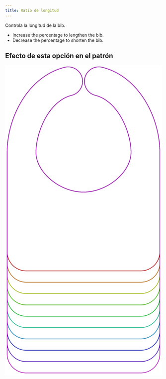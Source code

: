 ```yaml
---
title: Ratio de longitud
---
```


Controla la longitud de la bib.

- Increase the percentage to lengthen the bib.
- Decrease the percentage to shorten the bib.

## Efecto de esta opción en el patrón

![Esta imagen muestra el efecto de esta opción al superponer varias variantes que tienen un valor diferente para esta opción](bob_lengthratio_sample.svg "Efecto de esta opción en el patrón")

